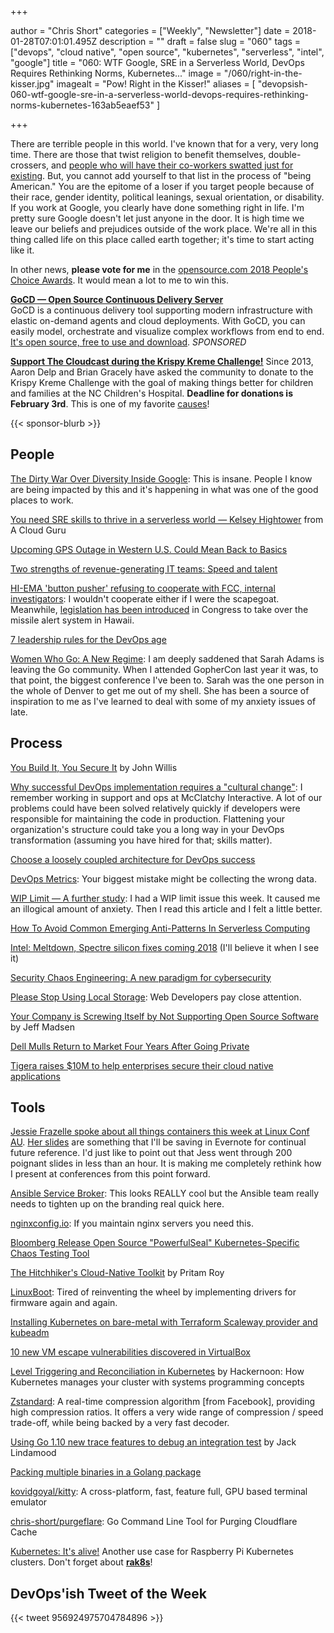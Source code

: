 +++

author = "Chris Short"
categories = ["Weekly", "Newsletter"]
date = 2018-01-28T07:01:01.495Z
description = ""
draft = false
slug = "060"
tags = ["devops", "cloud native", "open source", "kubernetes", "serverless", "intel", "google"]
title = "060: WTF Google, SRE in a Serverless World, DevOps Requires Rethinking Norms, Kubernetes..."
image = "/060/right-in-the-kisser.jpg"
imagealt = "Pow! Right in the Kisser!"
aliases = [
    "devopsish-060-wtf-google-sre-in-a-serverless-world-devops-requires-rethinking-norms-kubernetes-163ab5eaef53"
]

+++

There are terrible people in this world. I've known that for a very, very long time. There are those that twist religion to benefit themselves, double-crossers, and [people who will have their co-workers swatted just for existing](https://www.wired.com/story/the-dirty-war-over-diversity-inside-google/). But, you cannot add yourself to that list in the process of "being American." You are the epitome of a loser if you target people because of their race, gender identity, political leanings, sexual orientation, or disability. If you work at Google, you clearly have done something right in life. I'm pretty sure Google doesn't let just anyone in the door. It is high time we leave our beliefs and prejudices outside of the work place. We're all in this thing called life on this place called earth together; it's time to start acting like it.

In other news, **please vote for me** in the [opensource.com 2018 People's Choice Awards](https://opensource.com/vote-2018-peoples-choice-award). It would mean a lot to me to win this.

[**GoCD — Open Source Continuous Delivery Server**](https://devopsish.us14.list-manage.com/track/click?u=631fcd11ad2a643d08035c221&id=5a1471dfb5&e=7cc492dc98)  
GoCD is a continuous delivery tool supporting modern infrastructure with elastic on-demand agents and cloud deployments. With GoCD, you can easily model, orchestrate and visualize complex workflows from end to end. [It's open source, free to use and download](https://devopsish.us14.list-manage.com/track/click?u=631fcd11ad2a643d08035c221&id=3133731028&e=7cc492dc98). *SPONSORED*

[**Support The Cloudcast during the Krispy Kreme Challenge!**](https://www.crowdrise.com/thecloudcastnet)
Since 2013, Aaron Delp and Brian Gracely have asked the community to donate to the Krispy Kreme Challenge with the goal of making things better for children and families at the NC Children's Hospital. **Deadline for donations is February 3rd**. This is one of my favorite [causes](https://chrisshort.net/causes/)!

{{< sponsor-blurb >}}

## People

[The Dirty War Over Diversity Inside Google](https://www.wired.com/story/the-dirty-war-over-diversity-inside-google/): This is insane. People I know are being impacted by this and it's happening in what was one of the good places to work.

[You need SRE skills to thrive in a serverless world — Kelsey Hightower](https://read.acloud.guru/you-need-sre-skills-to-thrive-in-a-serverless-world-kelsey-hightower-340a002b3730) from A Cloud Guru

[Upcoming GPS Outage in Western U.S. Could Mean Back to Basics](https://www.flyingmag.com/upcoming-gps-outage-in-western-us-could-mean-back-to-basics)

[Two strengths of revenue-generating IT teams: Speed and talent](https://enterprisersproject.com/article/2018/1/key-elements-revenue-generating-it-speed-and-talent)

[HI-EMA 'button pusher' refusing to cooperate with FCC, internal investigators](http://www.staradvertiser.com/2018/01/24/breaking-news/schatz-to-lead-hearing-on-alert-systems-in-wake-of-hawaii-blunder/): I wouldn't cooperate either if I were the scapegoat. Meanwhile, [legislation has been introduced](https://www.reuters.com/article/us-usa-missiles-falsealarm-congress/u-s-senator-from-hawaii-says-states-should-not-send-missile-alerts-idUSKBN1FE1E7) in Congress to take over the missile alert system in Hawaii.

[7 leadership rules for the DevOps age](https://enterprisersproject.com/article/2018/1/7-leadership-rules-devops-age)

[Women Who Go: A New Regime](https://medium.com/@sadams.codes/women-who-go-a-new-regime-40047e2ce4b0): I am deeply saddened that Sarah Adams is leaving the Go community. When I attended GopherCon last year it was, to that point, the biggest conference I've been to. Sarah was the one person in the whole of Denver to get me out of my shell. She has been a source of inspiration to me as I've learned to deal with some of my anxiety issues of late.


## Process

[You Build It, You Secure It](https://www.infoq.com/presentations/code-security) by John Willis

[Why successful DevOps implementation requires a "cultural change"](https://www.techrepublic.com/article/why-successfully-implementing-devops-requires-a-cultural-change-within-a-company/): I remember working in support and ops at McClatchy Interactive. A lot of our problems could have been solved relatively quickly if developers were responsible for maintaining the code in production. Flattening your organization's structure could take you a long way in your DevOps transformation (assuming you have hired for that; skills matter).

[Choose a loosely coupled architecture for DevOps success](http://searchcloudapplications.techtarget.com/feature/Choose-a-loosely-coupled-architecture-for-DevOps-success)

[DevOps Metrics](https://queue.acm.org/detail.cfm?id=3182626): Your biggest mistake might be collecting the wrong data.

[WIP Limit — A further study](http://blog.plataformatec.com.br/2018/01/wip-limit-a-further-study/): I had a WIP limit issue this week. It caused me an illogical amount of anxiety. Then I read this article and I felt a little better.

[How To Avoid Common Emerging Anti-Patterns In Serverless Computing](https://www.forbes.com/sites/forbesproductgroup/2018/01/25/how-to-avoid-common-emerging-anti-patterns-in-serverless-computing/)

[Intel: Meltdown, Spectre silicon fixes coming 2018](https://arstechnica.com/gadgets/2018/01/intel-meltdown-spectre-silicon-fixes-coming-2018-3d-xpoint-ram-not-so-much/) (I'll believe it when I see it)

[Security Chaos Engineering: A new paradigm for cybersecurity](https://opensource.com/article/18/1/new-paradigm-cybersecurity)

[Please Stop Using Local Storage](https://www.rdegges.com/2018/please-stop-using-local-storage/): Web Developers pay close attention.

[Your Company is Screwing Itself by Not Supporting Open Source Software](https://medium.com/@codebyjeff/your-company-is-screwing-itself-by-not-supporting-open-source-software-c0e58ff04629) by Jeff Madsen

[Dell Mulls Return to Market Four Years After Going Private](https://www.bloomberg.com/news/articles/2018-01-26/dell-technologies-is-said-to-be-considering-ipo-other-options)

[Tigera raises $10M to help enterprises secure their cloud native applications](https://techcrunch.com/2018/01/24/tigera-raises-10m-to-help-enterprises-secure-their-cloud-native-applications/)


## Tools

[Jessie Frazelle spoke about all things containers this week at Linux Conf AU](https://youtu.be/7mzbIOtcIaQ). [Her slides](https://docs.google.com/presentation/d/1UuHvR_kvZ3BF1pSXyv4mMKX9vmGr7GXm97USx7mzTXY/) are something that I'll be saving in Evernote for continual future reference. I'd just like to point out that Jess went through 200 poignant slides in less than an hour. It is making me completely rethink how I present at conferences from this point forward.

[Ansible Service Broker](http://automationbroker.io/): This looks REALLY cool but the Ansible team really needs to tighten up on the branding real quick here.

[nginxconfig.io](https://nginxconfig.io/): If you maintain nginx servers you need this.

[Bloomberg Release Open Source "PowerfulSeal" Kubernetes-Specific Chaos Testing Tool](https://www.infoq.com/news/2018/01/powerfulseal-chaos-kubernetes)

[The Hitchhiker's Cloud-Native Toolkit](https://medium.com/@roypritam1234/the-hitch-hikers-cloud-native-toolkit-774d79b4ac41) by Pritam Roy

[LinuxBoot](https://www.linuxboot.org/): Tired of reinventing the wheel by implementing drivers for firmware again and again.

[Installing Kubernetes on bare-metal with Terraform Scaleway provider and kubeadm](https://stefanprodan.com/2018/kubernetes-scaleway-baremetal-arm-terraform-installer/)

[10 new VM escape vulnerabilities discovered in VirtualBox](https://www.techrepublic.com/article/10-new-vm-escape-vulnerabilities-discovered-in-virtualbox/)

[Level Triggering and Reconciliation in Kubernetes](https://hackernoon.com/level-triggering-and-reconciliation-in-kubernetes-1f17fe30333d) by Hackernoon: How Kubernetes manages your cluster with systems programming concepts

[Zstandard](http://facebook.github.io/zstd/): A real-time compression algorithm [from Facebook], providing high compression ratios. It offers a very wide range of compression / speed trade-off, while being backed by a very fast decoder.

[Using Go 1.10 new trace features to debug an integration test](https://medium.com/@cep21/using-go-1-10-new-trace-features-to-debug-an-integration-test-1dc39e4e812d) by Jack Lindamood

[Packing multiple binaries in a Golang package](https://ieftimov.com/golang-package-multiple-binaries)

[kovidgoyal/kitty](https://github.com/kovidgoyal/kitty): A cross-platform, fast, feature full, GPU based terminal emulator

[chris-short/purgeflare](https://github.com/chris-short/purgeflare): Go Command Line Tool for Purging Cloudflare Cache

[Kubernetes: It's alive!](https://dev.to/danielkun/kubernetes-its-alive-2ndc) Another use case for Raspberry Pi Kubernetes clusters. Don't forget about [**rak8s**](https://rak8s.io)!

## DevOps'ish Tweet of the Week

{{< tweet 956924975704784896 >}}